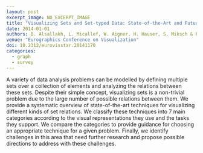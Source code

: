 ```yaml
---
layout: post
excerpt_image: NO_EXCERPT_IMAGE
title: "Visualizing Sets and Set-typed Data: State-of-the-Art and Future Challenges"
date: 2014-01-01
authors: B. Alsallakh, L. Micallef, W. Aigner, H. Hauser, S. Miksch & P. Rodgers
venue: "Eurographics Conference on Visualization"
doi: 10.2312/eurovisstar.20141170
categories:
  - graph
  - survey
---
```

A variety of data analysis problems can be modelled by defining multiple sets over a collection of elements and analyzing the relations between these sets. Despite their simple concept, visualizing sets is a non-trivial problem due to the large number of possible relations between them. We provide a systematic overview of state-of-the-art techniques for visualizing different kinds of set relations. We classify these techniques into 7 main categories according to the visual representations they use and the tasks they support. We compare the categories to provide guidance for choosing an appropriate technique for a given problem. Finally, we identify challenges in this area that need further research and propose possible directions to address with these challenges.
